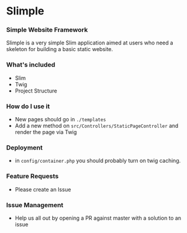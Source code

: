 # Slimple

### Simple Website Framework

Slimple is a very simple Slim application aimed at users who need a skeleton for building a basic static website.

### What's included

- Slim
- Twig
- Project Structure


### How do I use it

- New pages should go in `./templates`
- Add a new method on `src/Controllers/StaticPageController` and render the page via Twig


### Deployment
- in `config/container.php` you should probably turn on twig caching.

### Feature Requests
- Please create an Issue

### Issue Management
- Help us all out by opening a PR against master with a solution to an issue